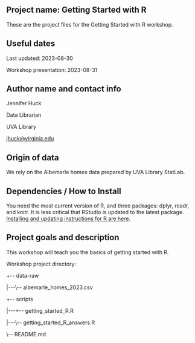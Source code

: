 ## Project name: Getting Started with R

These are the project files for the Getting Started with R workshop.

## Useful dates 

Last updated: 2023-08-30

Workshop presentation: 2023-08-31

## Author name and contact info

Jennifer Huck

Data Librarian

UVA Library

jhuck@virginia.edu

## Origin of data

We rely on the Albemarle homes data prepared by UVA Library StatLab.

## Dependencies / How to Install

You need the most current version of R, and three packages: dplyr, readr, and knitr.  It is less critical that RStudio is updated to the latest package. [Installing and updating instructions for R are here](https://clayford.github.io/r_install/). 

## Project goals and description 

This workshop will teach you the basics of getting started with R. 

Workshop project directory:

+-- data-raw

|---\\-- albemarle_homes_2023.csv

+-- scripts

|---+-- getting_started_R.R

|---\\-- getting_started_R_answers.R

\\-- README.md
